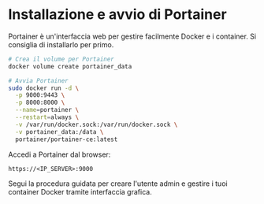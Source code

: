 # Installazione e avvio di Portainer

Portainer è un'interfaccia web per gestire facilmente Docker e i container. Si consiglia di installarlo per primo.

```bash
# Crea il volume per Portainer
docker volume create portainer_data

# Avvia Portainer
sudo docker run -d \
  -p 9000:9443 \
  -p 8000:8000 \
  --name=portainer \
  --restart=always \
  -v /var/run/docker.sock:/var/run/docker.sock \
  -v portainer_data:/data \
  portainer/portainer-ce:latest
```

Accedi a Portainer dal browser:
```
https://<IP_SERVER>:9000
```
Segui la procedura guidata per creare l'utente admin e gestire i tuoi container Docker tramite interfaccia grafica.
